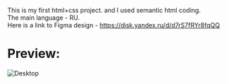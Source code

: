 This is my first html+css project.
and I used semantic html coding.
<br>The main language - RU.
<br>Here is a link to Figma design - https://disk.yandex.ru/d/d7rS7fRYr8fqQQ
<h1 aligh="center">Preview:</h1>

![Desktop](https://github.com/user-attachments/assets/5b73370c-a6d3-403d-868f-a370c66fd303)
